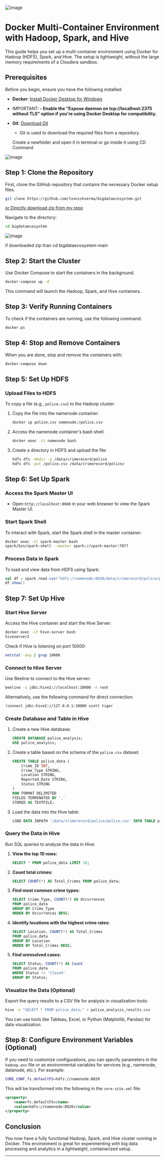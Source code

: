 ![image](https://github.com/user-attachments/assets/343cfd7e-73b7-4eb2-a9a4-76c31f5703c8)

# Docker Multi-Container Environment with Hadoop, Spark, and Hive

This guide helps you set up a multi-container environment using Docker for Hadoop (HDFS), Spark, and Hive. The setup is lightweight, without the large memory requirements of a Cloudera sandbox.

## **Prerequisites**

Before you begin, ensure you have the following installed:

- **Docker**: [Install Docker Desktop for Windows](https://docs.docker.com/desktop/setup/install/windows-install/)

- IMPORTANT:
  ******- Enable the "Expose daemon on tcp://localhost:2375 without TLS" option if you're using Docker Desktop for compatibility.******

 - **Git**: [Download Git](https://git-scm.com/downloads/win)
   - Git is used to download the required files from a repository.
  
   Create a newfolder and open it in terminal or go inside it using CD Command
  
 ![image](https://github.com/user-attachments/assets/28602a4b-52e2-4265-bfb5-a08301fda7b8)


## **Step 1: Clone the Repository**

First, clone the GitHub repository that contains the necessary Docker setup files.

```bash
git clone https://github.com/lovnishverma/bigdataecosystem.git
```
 
[or Directly download zip from my repo](https://github.com/lovnishverma/BigDataecosystem)

Navigate to the directory:

```bash
cd bigdataecosystem
```

![image](https://github.com/user-attachments/assets/e4d6a8ab-3f36-424a-bf13-9402bc1c13a2)

if downloaded zip than cd bigdataecosystem-main

## **Step 2: Start the Cluster**

Use Docker Compose to start the containers in the background.

```bash
docker-compose up -d
```

This command will launch the Hadoop, Spark, and Hive containers.

## **Step 3: Verify Running Containers**

To check if the containers are running, use the following command:

```bash
docker ps
```

## **Step 4: Stop and Remove Containers**

When you are done, stop and remove the containers with:

```bash
docker-compose down
```

## **Step 5: Set Up HDFS**

### **Upload Files to HDFS**

To copy a file (e.g., `police.csv`) to the Hadoop cluster:

1. Copy the file into the namenode container:
    ```bash
    docker cp police.csv namenode:/police.csv
    ```

2. Access the namenode container's bash shell:
    ```bash
    docker exec -it namenode bash
    ```

3. Create a directory in HDFS and upload the file:
    ```bash
    hdfs dfs -mkdir -p /data/crimerecord/police
    hdfs dfs -put /police.csv /data/crimerecord/police/
    ```

## **Step 6: Set Up Spark**

### **Access the Spark Master UI**

- Open `http://localhost:8080` in your web browser to view the Spark Master UI.

### **Start Spark Shell**

To interact with Spark, start the Spark shell in the master container:

```bash
docker exec -it spark-master bash
spark/bin/spark-shell --master spark://spark-master:7077
```

### **Process Data in Spark**

To load and view data from HDFS using Spark:

```scala
val df = spark.read.csv("hdfs://namenode:8020/data/crimerecord/police/police.csv")
df.show()
```

## **Step 7: Set Up Hive**

### **Start Hive Server**

Access the Hive container and start the Hive Server:

```bash
docker exec -it hive-server bash
hiveserver2
```

Check if Hive is listening on port 10000:

```bash
netstat -anp | grep 10000
```

### **Connect to Hive Server**

Use Beeline to connect to the Hive server:

```bash
beeline -u jdbc:hive2://localhost:10000 -n root
```

Alternatively, use the following command for direct connection:

```bash
!connect jdbc:hive2://127.0.0.1:10000 scott tiger
```

### **Create Database and Table in Hive**

1. Create a new Hive database:
    ```sql
    CREATE DATABASE police_analysis;
    USE police_analysis;
    ```

2. Create a table based on the schema of the `police.csv` dataset:
    ```sql
    CREATE TABLE police_data (
        Crime_ID INT,
        Crime_Type STRING,
        Location STRING,
        Reported_Date STRING,
        Status STRING
    )
    ROW FORMAT DELIMITED
    FIELDS TERMINATED BY ','
    STORED AS TEXTFILE;
    ```

3. Load the data into the Hive table:
    ```sql
    LOAD DATA INPATH '/data/crimerecord/police/police.csv' INTO TABLE police_data;
    ```

### **Query the Data in Hive**

Run SQL queries to analyze the data in Hive:

1. **View the top 10 rows:**
    ```sql
    SELECT * FROM police_data LIMIT 10;
    ```

2. **Count total crimes:**
    ```sql
    SELECT COUNT(*) AS Total_Crimes FROM police_data;
    ```

3. **Find most common crime types:**
    ```sql
    SELECT Crime_Type, COUNT(*) AS Occurrences
    FROM police_data
    GROUP BY Crime_Type
    ORDER BY Occurrences DESC;
    ```

4. **Identify locations with the highest crime rates:**
    ```sql
    SELECT Location, COUNT(*) AS Total_Crimes
    FROM police_data
    GROUP BY Location
    ORDER BY Total_Crimes DESC;
    ```

5. **Find unresolved cases:**
    ```sql
    SELECT Status, COUNT(*) AS Count
    FROM police_data
    WHERE Status != 'Closed'
    GROUP BY Status;
    ```

### **Visualize the Data (Optional)**

Export the query results to a CSV file for analysis in visualization tools:

```bash
hive -e "SELECT * FROM police_data;" > police_analysis_results.csv
```

You can use tools like Tableau, Excel, or Python (Matplotlib, Pandas) for data visualization.

## **Step 8: Configure Environment Variables (Optional)**

If you need to customize configurations, you can specify parameters in the `hadoop.env` file or as environmental variables for services (e.g., namenode, datanode, etc.). For example:

```bash
CORE_CONF_fs_defaultFS=hdfs://namenode:8020
```

This will be transformed into the following in the `core-site.xml` file:

```xml
<property>
    <name>fs.defaultFS</name>
    <value>hdfs://namenode:8020</value>
</property>
```

## **Conclusion**

You now have a fully functional Hadoop, Spark, and Hive cluster running in Docker. This environment is great for experimenting with big data processing and analytics in a lightweight, containerized setup.

---
